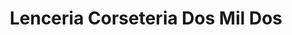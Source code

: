 ---
title: "Lenceria Corseteria Dos Mil Dos"
url: /santanyi-mallorca/lenceria-corseteria-dos-mil-dos/
shop: Erotik
---